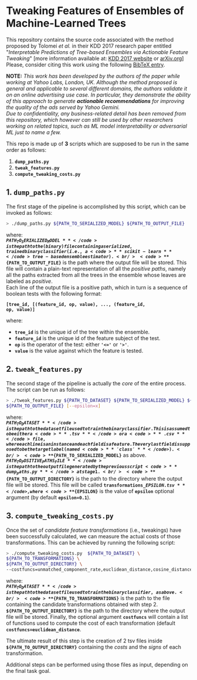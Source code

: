 # Tweaking Features of Ensembles of Machine-Learned Trees
This repository contains the source code associated with the method proposed by Tolomei _et al._ in their KDD 2017 research paper entitled "_Interpretable Predictions of Tree-based Ensembles via Actionable Feature Tweaking_" \[more information available at: [KDD 2017 website](http://www.kdd.org/kdd2017/papers/view/interpretable-predictions-of-tree-based-ensembles-via-actionable-feature-tw) or [arXiv.org](https://arxiv.org/abs/1706.06691)\]<br />
Please, consider citing this work using the following [BibTeX entry](http://dblp.uni-trier.de/rec/bibtex/conf/kdd/TolomeiSHL17).

**NOTE:** _This work has been developed by the authors of the paper while working at Yahoo Labs, London, UK. Although the method proposed is general and applicable to several different domains, the authors validate it on an online advertising use case. In particular, they demonstrate the ability of this approach to generate **actionable recommendations** for improving the quality of the ads served by Yahoo Gemini.<br /> 
Due to confidentiality, any business-related detail has been removed from this repository, which however can still be used by other researchers working on related topics, such as ML model interpretability or adversarial ML just to name a few._

This repo is made up of **3** scripts which are supposed to be run in the same order as follows:
1.  <code>**dump_paths.py**</code>
2.  <code>**tweak_features.py**</code>
3.  <code>**compute_tweaking_costs.py**</code>

## 1. <code>**dump_paths.py**</code>
The first stage of the pipeline is accomplished by this script, which can be invoked as follows:

```bash
> ./dump_paths.py ${PATH_TO_SERIALIZED_MODEL} ${PATH_TO_OUTPUT_FILE}
```

where:<br />
<code>**${PATH_TO_SERIALIZED_MODEL}**</code> is the path to the (binary) file containing a serialized, trained binary classifier (i.e., a <code>**scikit-learn**</code> tree-based ensemble estimator).<br />
<code>**${PATH_TO_OUTPUT_FILE}**</code> is the path where the output file will be stored. This file will contain a plain-text representation of all the _positive paths_, namely all the paths extracted from all the trees in the ensemble whose leaves are labeled as _positive_.<br />
Each line of the output file is a positive path, which in turn is a sequence of boolean tests with the following format:

<code>**[tree_id, [(feature_id, op, value), ..., (feature_id, op, value)]**</code>

where:<br />
-  <code>**tree_id**</code> is the unique id of the tree within the ensemble.<br />
-  <code>**feature_id**</code> is the unique id of the feature subject of the test.<br />
-  <code>**op**</code> is the operator of the test: either <code>**'<='**</code> or <code>**'>'**</code>.<br />
-  <code>**value**</code> is the value against which the feature is tested.

## 2. <code>**tweak_features.py**</code>
The second stage of the pipeline is actually the _core_ of the entire process. The script can be run as follows:

```bash
> ./tweak_features.py ${PATH_TO_DATASET} ${PATH_TO_SERIALIZED_MODEL} ${PATH_TO_POSITIVE_PATHS_FILE} \
${PATH_TO_OUTPUT_FILE} [--epsilon=x]
```

where:<br />
<code>**${PATH_TO_DATASET}**</code> is the path to the dataset file used to train the binary classifier. This is assumed to be either a <code>**.tsv**</code> or a <code>**.csv**</code> file, where each line is an instance and each field is a feature. The very last field is supposed to be the target label (named <code>**'class'**</code>).<br />
<code>**${PATH_TO_SERIALIZED_MODEL}**</code> as above.<br />
<code>**${PATH_TO_POSITIVE_PATHS_FILE}**</code> is the path to the output file generated by the previous script <code>**dump_paths.py**</code> at stage 1.<br />
<code>**${PATH_TO_OUTPUT_DIRECTORY}**</code> is the path to the directory where the output file will be stored. This file will be called <code>**transformations_${EPSILON}.tsv**</code>, where <code>**${EPSILON}**</code> is the value of <code>**epsilon**</code> optional argument (by default <code>**epsilon=0.1**</code>).

## 3. <code>**compute_tweaking_costs.py**</code>
Once the set of _candidate feature transformations_ (i.e., tweakings) have been successfully calculated, we can measure the actual costs of those transformations. This can be achieved by running the following script:

```bash
> ./compute_tweaking_costs.py  ${PATH_TO_DATASET} \
${PATH_TO_TRANSFORMATIONS} \
${PATH_TO_OUTPUT_DIRECTORY} \
--costfuncs=unmatched_component_rate,euclidean_distance,cosine_distance,jaccard_distance,pearson_correlation_distance
```

where:<br />
<code>**${PATH_TO_DATASET}**</code> is the path to the dataset file used to train the binary classifier, as above.<br />
<code>**${PATH_TO_TRANSFORMATIONS}**</code> is the path to the file containing the candidate transformations obtained with step 2.<br />
<code>**${PATH_TO_OUTPUT_DIRECTORY}**</code> is the path to the directory where the output file will be stored.
Finally, the optional argument <code>**costfuncs**</code> will contain a list of functions used to compute the cost of each transformation (default <code>**costfuncs=euclidean_distance**</code>.

The ultimate result of this step is the creation of 2 tsv files inside <code>**${PATH_TO_OUTPUT_DIRECTORY}**</code> containing the _costs_ and the _signs_ of each transformation.

Additional steps can be performed using those files as input, depending on the final task goal.
